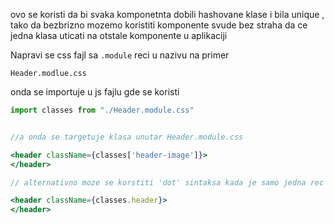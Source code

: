 ovo se koristi da bi svaka komponetnta dobili hashovane klase i bila unique , tako da bezbrizno mozemo koristiti komponente svude bez straha da ce jedna klasa uticati na otstale komponente u aplikaciji

Napravi se css fajl sa `.module` reci u nazivu na primer

`Header.modlue.css`

onda se importuje u js fajlu gde se koristi 
```jsx
import classes from "./Header.module.css"


//a onda se targetuje klasa unutar Header.module.css

<header className={classes['header-image']}>
</header>

// alternativno moze se korstiti 'dot' sintaksa kada je samo jedna rec u pitanju

<header className={classes.header}>
</header>
```
